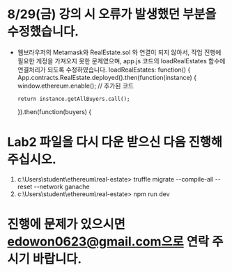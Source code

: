 # 8/29(금) 강의 시 오류가 발생했던 부분을 수정했습니다. 
- 웹브라우저의 Metamask와 RealEstate.sol 와 연결이 되지 않아서, 작업 진행에 필요한 게정을 가져오지 못한 문제였으며, app.js 코드의 loadRealEstates 함수에 연결처리가 되도록 수정하였습니다. 
loadRealEstates: function() {
    App.contracts.RealEstate.deployed().then(function(instance) {
      window.ethereum.enable(); // 추가된 코드
      
      return instance.getAllBuyers.call();
    }).then(function(buyers) {

# Lab2 파일을 다시 다운 받으신 다음 진행해 주십시오.
1. c:\Users\student\ethereum\real-estate> truffle migrate --compile-all --reset --network ganache
2. c:\Users\student\ethereum\real-estate> npm run dev

# 진행에 문제가 있으시면 edowon0623@gmail.com으로 연락 주시기 바랍니다. 
